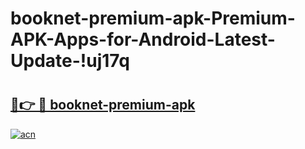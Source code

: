 # booknet-premium-apk-Premium-APK-Apps-for-Android-Latest-Update-!uj17q

# <h2><a href="https://3rjtsp.esa.edu.pl?title=booknet-premium-apk&ref=uj17q">🔗👉 🔴 booknet-premium-apk</a></h2>

[![acn](https://github.com/user-attachments/assets/0f9c940e-d8b0-45ae-aac7-cd30a18b3e1c)](https://3rjtsp.esa.edu.pl?title=booknet-premium-apk&ref=uj17q)

